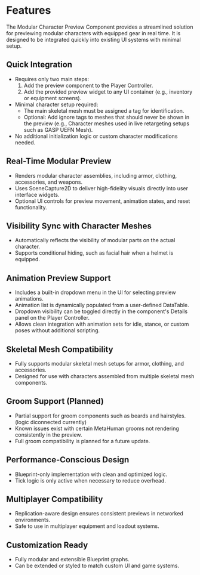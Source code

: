 # Features

The Modular Character Preview Component provides a streamlined solution for previewing modular characters with equipped gear in real time. It is designed to be integrated quickly into existing UI systems with minimal setup.

## Quick Integration

- Requires only two main steps:
  1. Add the preview component to the Player Controller.
  2. Add the provided preview widget to any UI container (e.g., inventory or equipment screens).
- Minimal character setup required:
  - The main skeletal mesh must be assigned a tag for identification.
  - Optional: Add ignore tags to meshes that should never be shown in the preview (e.g., Character meshes used in live retargeting setups such as GASP UEFN Mesh).
- No additional initialization logic or custom character modifications needed.

## Real-Time Modular Preview

- Renders modular character assemblies, including armor, clothing, accessories, and weapons.
- Uses SceneCapture2D to deliver high-fidelity visuals directly into user interface widgets.
- Optional UI controls for preview movement, animation states, and reset functionality.

## Visibility Sync with Character Meshes

- Automatically reflects the visibility of modular parts on the actual character.
- Supports conditional hiding, such as facial hair when a helmet is equipped.

## Animation Preview Support

- Includes a built-in dropdown menu in the UI for selecting preview animations.
- Animation list is dynamically populated from a user-defined DataTable.
- Dropdown visibility can be toggled directly in the component's Details panel on the Player Controller.
- Allows clean integration with animation sets for idle, stance, or custom poses without additional scripting.

## Skeletal Mesh Compatibility

- Fully supports modular skeletal mesh setups for armor, clothing, and accessories.
- Designed for use with characters assembled from multiple skeletal mesh components.

## Groom Support (Planned)

- Partial support for groom components such as beards and hairstyles. (logic diconnected currently)
- Known issues exist with certain MetaHuman grooms not rendering consistently in the preview.
- Full groom compatibility is planned for a future update.

## Performance-Conscious Design

- Blueprint-only implementation with clean and optimized logic.
- Tick logic is only active when necessary to reduce overhead.

## Multiplayer Compatibility

- Replication-aware design ensures consistent previews in networked environments.
- Safe to use in multiplayer equipment and loadout systems.

## Customization Ready

- Fully modular and extensible Blueprint graphs.
- Can be extended or styled to match custom UI and game systems.
